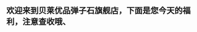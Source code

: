 ## 欢迎来到贝莱优品弹子石旗舰店，下面是您今天的福利，注意查收哦、
<script>
 var constant  = ['天啦,95折', '送精美保温瓶一杯(冬天来了，暖手更暖心)', '恭喜你，喜获店家亲笔签名','刘德华演唱会一张'];
 var temp = Math.random();
 var result = constant[temm]
 if(result){
  document.write(result);
 }else{
  document.write('很遗憾，下次努力，幸运一定会掉落在您的头顶哈');
 }
</script>
